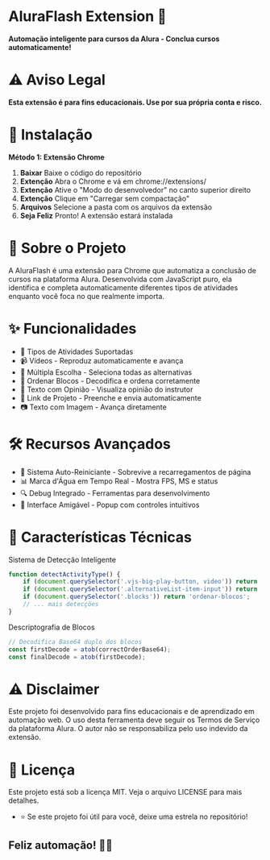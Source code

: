# AluraFlash Extension 🚀 #
**Automação inteligente para cursos da Alura - Conclua cursos automaticamente!**

# ⚠️ Aviso Legal #
**Esta extensão é para fins educacionais. Use por sua própria conta e risco.**

# 🚀 Instalação #
**Método 1: Extensão Chrome**
1. **Baixar** Baixe o código do repositório
2. **Extenção** Abra o Chrome e vá em chrome://extensions/
3. **Extenção** Ative o "Modo do desenvolvedor" no canto superior direito
4. **Extenção** Clique em "Carregar sem compactação"
5. **Arquivos** Selecione a pasta com os arquivos da extensão
6. **Seja Feliz** Pronto! A extensão estará instalada

# 📖 Sobre o Projeto #
A AluraFlash é uma extensão para Chrome que automatiza a conclusão de cursos na plataforma Alura. Desenvolvida com JavaScript puro, ela identifica e completa automaticamente diferentes tipos de atividades enquanto você foca no que realmente importa.

# ✨ Funcionalidades #
* 🎯 Tipos de Atividades Suportadas
* 📹 Vídeos - Reproduz automaticamente e avança
* 🔘 Múltipla Escolha - Seleciona todas as alternativas
* 🧩 Ordenar Blocos - Decodifica e ordena corretamente
* 💬 Texto com Opinião - Visualiza opinião do instrutor
* 🔗 Link de Projeto - Preenche e envia automaticamente
* 📷 Texto com Imagem - Avança diretamente

# 🛠️ Recursos Avançados #
* 🔄 Sistema Auto-Reiniciante - Sobrevive a recarregamentos de página
* 📊 Marca d'Água em Tempo Real - Mostra FPS, MS e status
* 🔍 Debug Integrado - Ferramentas para desenvolvimento
* 🎨 Interface Amigável - Popup com controles intuitivos

# 🎯 Características Técnicas #
Sistema de Detecção Inteligente
```javascript
function detectActivityType() {
    if (document.querySelector('.vjs-big-play-button, video')) return 'video';
    if (document.querySelector('.alternativeList-item-input')) return 'multipla-escolha';
    if (document.querySelector('.blocks')) return 'ordenar-blocos';
    // ... mais detecções
}
```
Descriptografia de Blocos
```javascript
// Decodifica Base64 duplo dos blocos
const firstDecode = atob(correctOrderBase64);
const finalDecode = atob(firstDecode);
```
# ⚠️ Disclaimer #
Este projeto foi desenvolvido para fins educacionais e de aprendizado em automação web. O uso desta ferramenta deve seguir os Termos de Serviço da plataforma Alura. O autor não se responsabiliza pelo uso indevido da extensão.

# 📄 Licença #
Este projeto está sob a licença MIT. Veja o arquivo LICENSE para mais detalhes.

* ⭐ Se este projeto foi útil para você, deixe uma estrela no repositório! 

## Feliz automação! 🚀🎯 ##













